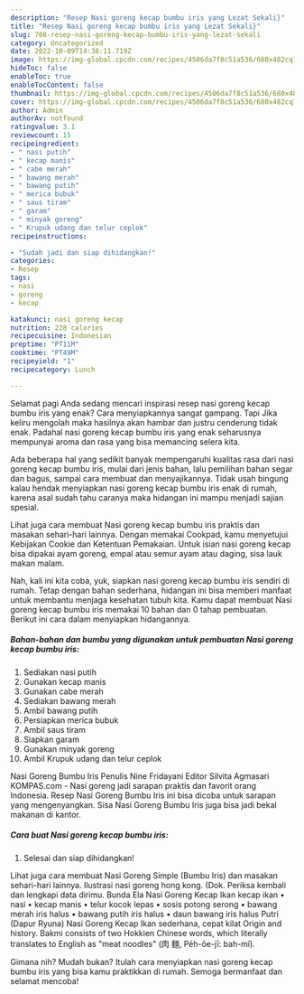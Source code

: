 ```yaml
---
description: "Resep Nasi goreng kecap bumbu iris yang Lezat Sekali}"
title: "Resep Nasi goreng kecap bumbu iris yang Lezat Sekali}"
slug: 708-resep-nasi-goreng-kecap-bumbu-iris-yang-lezat-sekali
category: Uncategorized
date: 2022-10-09T14:38:11.719Z
image: https://img-global.cpcdn.com/recipes/4506da7f8c51a536/680x482cq70/nasi-goreng-kecap-bumbu-iris-foto-resep-utama.jpg
hideToc: false
enableToc: true
enableTocContent: false
thumbnail: https://img-global.cpcdn.com/recipes/4506da7f8c51a536/680x482cq70/nasi-goreng-kecap-bumbu-iris-foto-resep-utama.jpg
cover: https://img-global.cpcdn.com/recipes/4506da7f8c51a536/680x482cq70/nasi-goreng-kecap-bumbu-iris-foto-resep-utama.jpg
author: Admin
authorAv: notfound
ratingvalue: 3.1
reviewcount: 15
recipeingredient:
- " nasi putih"
- " kecap manis"
- " cabe merah"
- " bawang merah"
- " bawang putih"
- " merica bubuk"
- " saus tiram"
- " garam"
- " minyak goreng"
- " Krupuk udang dan telur ceplok"
recipeinstructions:

- "Sudah jadi dan siap dihidangkan!"
categories:
- Resep
tags:
- nasi
- goreng
- kecap

katakunci: nasi goreng kecap 
nutrition: 228 calories
recipecuisine: Indonesian
preptime: "PT11M"
cooktime: "PT49M"
recipeyield: "1"
recipecategory: Lunch

---
```



Selamat pagi Anda sedang mencari inspirasi resep nasi goreng kecap bumbu iris yang enak? Cara menyiapkannya sangat gampang. Tapi Jika keliru mengolah maka hasilnya akan hambar dan justru cenderung tidak enak. Padahal nasi goreng kecap bumbu iris yang enak seharusnya mempunyai aroma dan rasa yang bisa memancing selera kita.


Ada beberapa hal yang sedikit banyak mempengaruhi kualitas rasa dari nasi goreng kecap bumbu iris, mulai dari jenis bahan, lalu pemilihan bahan segar dan bagus, sampai cara membuat dan menyajikannya. Tidak usah bingung kalau hendak menyiapkan nasi goreng kecap bumbu iris enak di rumah, karena asal sudah tahu caranya maka hidangan ini mampu menjadi sajian spesial.

Lihat juga cara membuat Nasi goreng kecap bumbu iris praktis dan masakan sehari-hari lainnya. Dengan memakai Cookpad, kamu menyetujui Kebijakan Cookie dan Ketentuan Pemakaian. Untuk isian nasi goreng kecap bisa dipakai ayam goreng, empal atau semur ayam atau daging, sisa lauk makan malam.


Nah, kali ini kita coba, yuk, siapkan nasi goreng kecap bumbu iris sendiri di rumah. Tetap dengan bahan sederhana, hidangan ini bisa memberi manfaat untuk membantu menjaga kesehatan tubuh kita. Kamu dapat membuat Nasi goreng kecap bumbu iris memakai 10 bahan dan 0 tahap pembuatan. Berikut ini cara dalam menyiapkan hidangannya.

<!--inarticleads1-->

##### Bahan-bahan dan bumbu yang digunakan untuk pembuatan Nasi goreng kecap bumbu iris:

1. Sediakan  nasi putih
1. Gunakan  kecap manis
1. Gunakan  cabe merah
1. Sediakan  bawang merah
1. Ambil  bawang putih
1. Persiapkan  merica bubuk
1. Ambil  saus tiram
1. Siapkan  garam
1. Gunakan  minyak goreng
1. Ambil  Krupuk udang dan telur ceplok


Nasi Goreng Bumbu Iris Penulis Nine Fridayani Editor Silvita Agmasari KOMPAS.com - Nasi goreng jadi sarapan praktis dan favorit orang Indonesia. Resep Nasi Goreng Bumbu Iris ini bisa dicoba untuk sarapan yang mengenyangkan. Sisa Nasi Goreng Bumbu Iris juga bisa jadi bekal makanan di kantor. 

<!--inarticleads2-->

##### Cara buat Nasi goreng kecap bumbu iris:


1. Selesai dan siap dihidangkan!

Lihat juga cara membuat Nasi Goreng Simple (Bumbu Iris) dan masakan sehari-hari lainnya. Ilustrasi nasi goreng hong kong. (Dok. Periksa kembali dan lengkapi data dirimu. Bunda Ela Nasi Goreng Kecap Ikan kecap ikan • nasi • kecap manis • telur kocok lepas • sosis potong serong • bawang merah iris halus • bawang putih iris halus • daun bawang iris halus Putri (Dapur Ryuna) Nasi Goreng Kecap Ikan sederhana, cepat kilat Origin and history. Bakmi consists of two Hokkien Chinese words, which literally translates to English as &#34;meat noodles&#34; (肉 麵, Pe̍h-ōe-jī: bah-mī). 

Gimana nih? Mudah bukan? Itulah cara menyiapkan nasi goreng kecap bumbu iris yang bisa kamu praktikkan di rumah. Semoga bermanfaat dan selamat mencoba!
